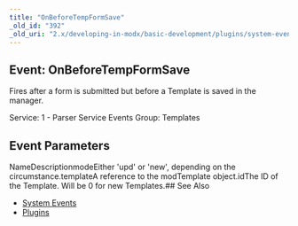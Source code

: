 ```yaml
---
title: "OnBeforeTempFormSave"
_old_id: "392"
_old_uri: "2.x/developing-in-modx/basic-development/plugins/system-events/onbeforetempformsave"
---
```


## Event: OnBeforeTempFormSave

Fires after a form is submitted but before a Template is saved in the manager.

Service: 1 - Parser Service Events 
Group: Templates

## Event Parameters

NameDescriptionmodeEither 'upd' or 'new', depending on the circumstance.templateA reference to the modTemplate object.idThe ID of the Template. Will be 0 for new Templates.## See Also

- [System Events](developing-in-modx/basic-development/plugins/system-events "System Events")
- [Plugins](developing-in-modx/basic-development/plugins "Plugins")